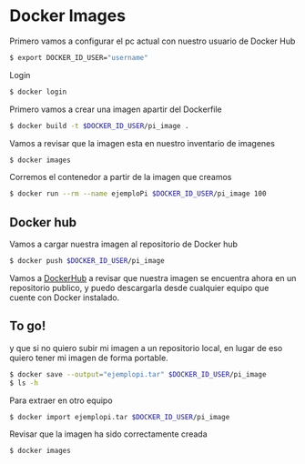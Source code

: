 # Docker Images
Primero vamos a configurar el pc actual con nuestro usuario de Docker Hub

```bash
$ export DOCKER_ID_USER="username"
```
Login 
```bash
$ docker login
```

Primero vamos a crear una imagen apartir del Dockerfile

```bash
$ docker build -t $DOCKER_ID_USER/pi_image .
```
Vamos a revisar que la imagen esta en nuestro inventario de imagenes

```bash
$ docker images
```
Corremos el contenedor a partir de la imagen que creamos
```bash
$ docker run --rm --name ejemploPi $DOCKER_ID_USER/pi_image 100
```
## Docker hub

Vamos a cargar nuestra imagen al repositorio de Docker hub

```bash
$ docker push $DOCKER_ID_USER/pi_image
```

Vamos a [DockerHub](https://hub.docker.com/) a revisar que nuestra imagen se encuentra ahora en un repositorio publico, y puedo descargarla desde cualquier equipo que cuente con Docker instalado.

## To go!

y que si no quiero subir mi imagen a un repositorio local, en lugar de eso quiero tener mi imagen de forma portable.

```bash
$ docker save --output="ejemplopi.tar" $DOCKER_ID_USER/pi_image
$ ls -h
```

Para extraer en otro equipo
```bash
$ docker import ejemplopi.tar $DOCKER_ID_USER/pi_image
```
Revisar que la imagen ha sido correctamente creada
```bash
$ docker images
```
